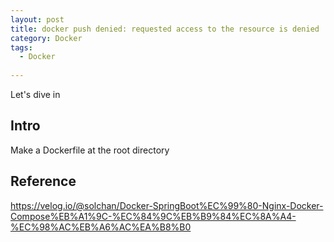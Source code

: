 ```yaml
---
layout: post
title: docker push denied: requested access to the resource is denied
category: Docker
tags:
  - Docker
  
---
```

Let's dive in

## Intro
Make a Dockerfile at the root directory


## Reference
https://velog.io/@solchan/Docker-SpringBoot%EC%99%80-Nginx-Docker-Compose%EB%A1%9C-%EC%84%9C%EB%B9%84%EC%8A%A4-%EC%98%AC%EB%A6%AC%EA%B8%B0
